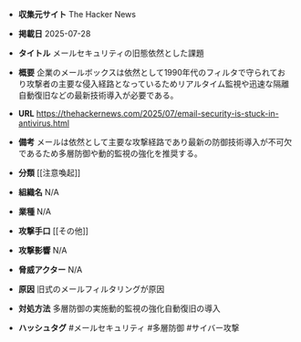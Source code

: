 - **収集元サイト**
The Hacker News

- **掲載日**
2025-07-28

- **タイトル**
メールセキュリティの旧態依然とした課題

- **概要**
企業のメールボックスは依然として1990年代のフィルタで守られており攻撃者の主要な侵入経路となっているためリアルタイム監視や迅速な隔離自動復旧などの最新技術導入が必要である。

- **URL**
https://thehackernews.com/2025/07/email-security-is-stuck-in-antivirus.html

- **備考**
メールは依然として主要な攻撃経路であり最新の防御技術導入が不可欠であるため多層防御や動的監視の強化を推奨する。

- **分類**
[[注意喚起]]

- **組織名**
N/A

- **業種**
N/A

- **攻撃手口**
[[その他]]

- **攻撃影響**
N/A

- **脅威アクター**
N/A

- **原因**
旧式のメールフィルタリングが原因

- **対処方法**
多層防御の実施動的監視の強化自動復旧の導入

- **ハッシュタグ**
#メールセキュリティ #多層防御 #サイバー攻撃
